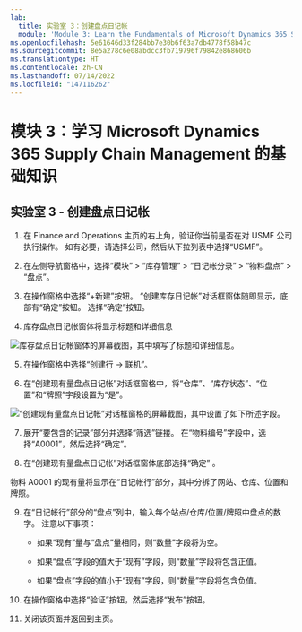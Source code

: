 ```yaml
---
lab:
  title: 实验室 3：创建盘点日记帐
  module: 'Module 3: Learn the Fundamentals of Microsoft Dynamics 365 Supply Chain Management'
ms.openlocfilehash: 5e61646d33f284bb7e30b6f63a7db4778f58b47c
ms.sourcegitcommit: 8e5a278c6e08abdcc3fb719796f79842e868606b
ms.translationtype: HT
ms.contentlocale: zh-CN
ms.lasthandoff: 07/14/2022
ms.locfileid: "147116262"
---
```

# <a name="module-3-learn-the-fundamentals-of-microsoft-dynamics-365-supply-chain-management"></a>模块 3：学习 Microsoft Dynamics 365 Supply Chain Management 的基础知识

## <a name="lab-3---create-a-counting-journal"></a>实验室 3 - 创建盘点日记帐

1. 在 Finance and Operations 主页的右上角，验证你当前是否在对 USMF 公司执行操作。 如有必要，请选择公司，然后从下拉列表中选择“USMF”。

2. 在左侧导航窗格中，选择“模块” > “库存管理” > “日记帐分录” > “物料盘点” > “盘点”。    

3. 在操作窗格中选择“+新建”按钮。 “创建库存日记帐”对话框窗体随即显示，底部有“确定”按钮。 选择“确定”按钮。

4. 库存盘点日记帐窗体将显示标题和详细信息

![库存盘点日记帐窗体的屏幕截图，其中填写了标题和详细信息。](../media/lp-scm-m-002-warehouse-inventory-mgmt-06.png)

5. 在操作窗格中选择“创建行 -&gt; 联机”。

6. 在“创建现有量盘点日记帐”对话框窗格中，将“仓库”、“库存状态”、“位置”和“牌照”字段设置为“是”。 

![“创建现有量盘点日记帐”对话框窗格的屏幕截图，其中设置了如下所述字段。](../media/lp-scm-m-002-warehouse-inventory-mgmt-07.png)

7. 展开“要包含的记录”部分并选择“筛选”链接。 在“物料编号”字段中，选择“A0001”，然后选择“确定”。

8. 在“创建现有量盘点日记帐”对话框窗体底部选择“确定” 。

物料 A0001 的现有量将显示在“日记帐行”部分，其中分拆了网站、仓库、位置和牌照。

9. 在“日记帐行”部分的“盘点”列中，输入每个站点/仓库/位置/牌照中盘点的数字。 注意以下事项：

    - 如果“现有”量与“盘点”量相同，则“数量”字段将为空。

    - 如果“盘点”字段的值大于“现有”字段，则“数量”字段将包含正值。

    - 如果“盘点”字段的值小于“现有”字段，则“数量”字段将包含负值。

10. 在操作窗格中选择“验证”按钮，然后选择“发布”按钮。

11. 关闭该页面并返回到主页。
